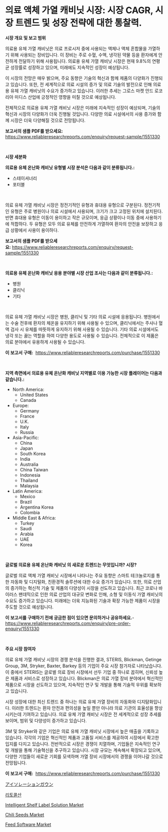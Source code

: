 <p><h1>의료 액체 가열 캐비닛 시장: 시장 CAGR, 시장 트렌드 및 성장 전략에 대한 통찰력.</h1></p><p><strong>시장 개요 및 보고 범위</strong></p>
<p><p>의료용 유체 가열 캐비닛은 의료 프로시저 중에 사용되는 액체나 액체 혼합물을 가열하기 위해 사용되는 장비입니다. 이 장비는 주로 수혈, 수액, 냉각된 약물 등을 환자에게 안전하게 전달하기 위해 사용됩니다. 의료용 유체 가열 캐비닛 시장은 현재 9.8%의 연평균 성장률로 성장하고 있으며, 미래에도 지속적인 성장이 예상됩니다.</p><p>이 시장의 전망은 매우 밝으며, 주요 동향은 기술의 혁신과 함께 제품의 다양화가 진행되고 있습니다. 또한, 전 세계적으로 의료 시설의 증가 및 의료 기술의 발전으로 인해 의료용 유체 가열 캐비닛의 수요가 증가하고 있습니다. 이러한 추세는 그로스 마켓 안드 로코리아 미디스 산업에 긍정적인 영향을 미칠 것으로 예상됩니다.</p><p>전체적으로 의료용 유체 가열 캐비닛 시장은 미래에 지속적인 성장이 예상되며, 기술의 혁신과 시장의 다양화가 더욱 진행될 것입니다. 다양한 의료 시설에서의 사용 증가와 함께 시장은 더욱 다양해질 것으로 전망됩니다.</p></p>
<p><strong>보고서의 샘플 PDF를 받으세요:</strong> <a href="https://www.reliableresearchreports.com/enquiry/request-sample/1551330">https://www.reliableresearchreports.com/enquiry/request-sample/1551330</a></p>
<p>&nbsp;</p>
<p><strong>시장 세분화</strong></p>
<p><strong>의료용 유체 온난화 캐비닛 유형별 시장 분석은 다음과 같이 분류됩니다.:</strong></p>
<p><ul><li>스테이셔너리</li><li>포터블</li></ul></p>
<p>&nbsp;</p>
<p><p>의료 유체 가열 캐비닛 시장은 정전기적인 유형과 휴대용 유형으로 구분된다. 정전기적인 유형은 주로 병원이나 의료 시설에서 사용되며, 크기가 크고 고정된 위치에 설치된다. 반면 휴대용 유형은 이동이 용이하고 작은 규모이며, 응급 상황이나 이동 중에 사용하기에 적합하다. 두 유형은 모두 의료 유체를 안전하게 가열하여 환자의 안전을 보장하고 응급 상황에서 사용이 용이하다.</p></p>
<p><strong>보고서의 샘플 PDF를 받으세요:</strong>&nbsp;<a href="https://www.reliableresearchreports.com/enquiry/request-sample/1551330">https://www.reliableresearchreports.com/enquiry/request-sample/1551330</a></p>
<p>&nbsp;</p>
<p><strong> 의료용 유체 온난화 캐비닛 응용 분야별 시장 산업 조사는 다음과 같이 분류됩니다.:</strong></p>
<p><ul><li>병원</li><li>클리닉</li><li>기타</li></ul></p>
<p>&nbsp;</p>
<p><p>의료 유체 가열 캐비닛 시장은 병원, 클리닉 및 기타 의료 시설에 응용됩니다. 병원에서는 수술 전후에 환자의 체온을 유지하기 위해 사용될 수 있으며, 클리닉에서는 주사나 혈액 검사 시 유체를 따뜻하게 유지하기 위해 사용될 수 있습니다. 기타 의료 시설에서도 냉각 또는 끓는 역할을 하여 다양한 용도로 사용될 수 있습니다. 전체적으로 이 제품은 의료 분야에서 유용하게 사용될 수 있습니다.</p></p>
<p><strong>이 보고서 구매:</strong>&nbsp; <a href="https://www.reliableresearchreports.com/purchase/1551330">https://www.reliableresearchreports.com/purchase/1551330</a></p>
<p>&nbsp;</p>
<p><strong>지역 측면에서 의료용 유체 온난화 캐비닛 지역별로 이용 가능한 시장 플레이어는 다음과 같습니다.:</strong></p>
<p><ul>
    <li>
        North America:
        <ul>
            <li>United States</li>
            <li>Canada</li>
        </ul>
    </li>
    <li>
        Europe:
        <ul>
            <li>Germany</li>
            <li>France</li>
            <li>U.K.</li>
            <li>Italy</li>
            <li>Russia</li>
        </ul>
    </li>
    <li>
        Asia-Pacific:
        <ul>
            <li>China</li>
            <li>Japan</li>
            <li>South Korea</li>
            <li>India</li>
            <li>Australia</li>
            <li>China Taiwan</li>
            <li>Indonesia</li>
            <li>Thailand</li>
            <li>Malaysia</li>
        </ul>
    </li>
    <li>
        Latin America:
        <ul>
            <li>Mexico</li>
            <li>Brazil</li>
            <li>Argentina Korea</li>
            <li>Colombia</li>
        </ul>
    </li>
    <li>
        Middle East & Africa:
        <ul>
            <li>Turkey</li>
            <li>Saudi</li>
            <li>Arabia</li>
            <li>UAE</li>
            <li>Korea</li>
        </ul>
    </li>
    </ul></p>
<p>&nbsp;</p>
<p><strong>글로벌 의료용 유체 온난화 캐비닛 의 새로운 트렌드는 무엇입니까? 시장?</strong></p>
<p><p>글로벌 의료 액체 가열 캐비닛 시장에서 나타나는 주요 동향은 스마트 테크놀로지를 통한 자동화 및 디지털화, 친환경적 솔루션에 대한 수요 증가가 있습니다. 또한, 의료 산업의 증가하는 혁신적 기술 및 제품의 다양성이 시장을 선도하고 있습니다. 최근 코로나 바이러스 팬데믹으로 인한 의료 산업의 대규모 변화로 인해, 소형 및 이동식 가열 캐비닛의 수요도 증가하고 있습니다. 미래에는 더욱 지능화된 기술과 확장 가능한 제품이 시장을 주도할 것으로 예상됩니다.</p></p>
<p><strong>이 보고서를 구매하기 전에 궁금한 점이 있으면 문의하거나 공유하세요.</strong>- <a href="https://www.reliableresearchreports.com/enquiry/pre-order-enquiry/1551330">https://www.reliableresearchreports.com/enquiry/pre-order-enquiry/1551330</a></p>
<p>&nbsp;</p>
<p><strong>주요 시장 참여자</strong></p>
<p><p>의료 유체 가열 캐비닛 시장의 경쟁 분석을 진행한 결과, STERIS, Blickman, Getinge Group, 3M, Stryker, Baxter, Barkey 등의 기업이 주요 시장 참가자로 나타났습니다. 이 중에서 STERIS는 글로벌 의료 장비 시장에서 선두 기업 중 하나로 꼽히며, 신뢰성 높은 제품과 서비스로 성장하고 있습니다. Blickman은 의료 가열 장비 분야에서 혁신적인 제품으로 시장을 선도하고 있으며, 지속적인 연구 및 개발을 통해 기술적 우위를 확보하고 있습니다.</p><p>시장 성장에 대한 최신 트렌드 중 하나는 의료 유체 가열 장비의 자동화와 디지턈화입니다. 이러한 트렌드는 환자 안전과 편의성을 높일 뿐만 아니라 의료 기관의 효율성을 향상시키는데 기여하고 있습니다. 의료 유체 가열 캐비닛 시장은 전 세계적으로 성장 추세를 보이며, 범위 및 다양성이 증가하고 있습니다.</p><p>3M 및 Stryker와 같은 기업은 의료 유체 가열 캐비닛 시장에서 높은 매출을 기록하고 있습니다. 각각의 기업은 혁신적인 제품과 고품질 서비스를 제공하여 시장에서 확고한 입지를 다지고 있습니다. 전반적으로 시장은 경쟁이 치열하며, 기업들은 지속적인 연구 및 개발을 통해 기술혁신을 추구하고 있습니다. 시장 규모는 계속해서 확장되고 있으며, 다양한 기업들이 새로운 기회를 모색하며 가열 장비 시장에서의 경쟁을 이어나갈 것으로 전망됩니다.</p></p>
<p><strong>이 보고서 구매:</strong>&nbsp;&nbsp;<a href="https://www.reliableresearchreports.com/purchase/1551330">https://www.reliableresearchreports.com/purchase/1551330</a></p>
<p><p><a href="https://github.com/EmoryYundt1935/Market-Research-Report-List-1/blob/main/25669717576.md">アイソレーションガウン</a></p><p><a href="https://github.com/vsn7qpua81q/Market-Research-Report-List-1/blob/main/20569166784.md">리토콜산</a></p><p><a href="https://github.com/juancolorado15/Market-Research-Report-List-2/blob/main/intelligent-shelf-label-solution-market.md">Intelligent Shelf Label Solution Market</a></p><p><a href="https://issuu.com/reportprime-2/docs/chili-seeds-market-size-2030.pptx">Chili Seeds Market</a></p><p><a href="https://issuu.com/reportprime-2/docs/feed-software-market-size-2030.pptx">Feed Software Market</a></p></p>
